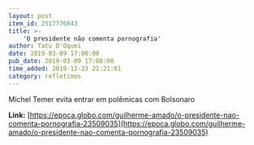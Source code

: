 ```yaml
---
layout: post
item_id: 2517776843
title: >-
    'O presidente não comenta pornografia'
author: Tatu D'Oquei
date: 2019-03-09 17:00:00
pub_date: 2019-03-09 17:00:00
time_added: 2019-12-23 21:21:01
category: refletimos
---
```


Michel Temer evita entrar em polêmicas com Bolsonaro

**Link:** [https://epoca.globo.com/guilherme-amado/o-presidente-nao-comenta-pornografia-23509035](https://epoca.globo.com/guilherme-amado/o-presidente-nao-comenta-pornografia-23509035)

